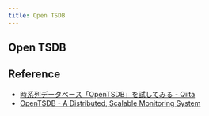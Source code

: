 ```yaml
---
title: Open TSDB
---
```


## Open TSDB


## Reference
* [時系列データベース「OpenTSDB」を試してみる - Qiita](http://qiita.com/ttsubo/items/4e23d9925be59570eb24)
* [OpenTSDB - A Distributed, Scalable Monitoring System](http://opentsdb.net/)
